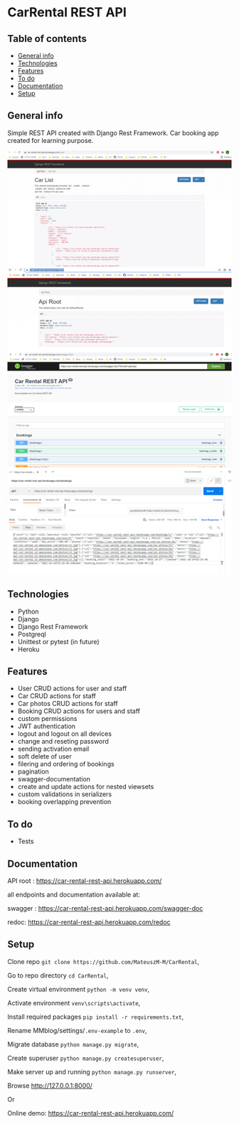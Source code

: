 # CarRental REST API

## Table of contents
* [General info](#general-info)
* [Technologies](#technologies)
* [Features](#features)
* [To do](#to-do)
* [Documentation](#documentation)
* [Setup](#setup)


## General info

Simple REST API created with Django Rest Framework. Car booking app created for learning purpose.

![Alt text](static/images/screens/screen1.png "Car list")
![Alt text](static/images/screens/screen2.png "API root")
![Alt text](static/images/screens/screen3.png "Swagger documentation")
![Alt text](static/images/screens/screen4.png "Booking list in Postman, token authenticated")

## Technologies
 - Python
 - Django
 - Django Rest Framework
 - Postgreql
 - Unittest or pytest (in future)
 - Heroku

## Features

 - User CRUD actions for user and staff
 - Car CRUD actions for staff
 - Car photos CRUD actions for staff
 - Booking CRUD actions for users and staff
 - custom permissions
 - JWT authentication
 - logout and logout on all devices
 - change and reseting password
 - sending activation email
 - soft delete of user
 - filering and ordering of bookings
 - pagination
 - swagger-documentation
 - create and update actions for nested viewsets
 - custom validations in serializers
 - booking overlapping prevention

## To do

 - Tests

 ## Documentation

 API root : https://car-rental-rest-api.herokuapp.com/

 all endpoints and documentation available at:

 swagger : https://car-rental-rest-api.herokuapp.com/swagger-doc

 redoc: https://car-rental-rest-api.herokuapp.com/redoc

 ## Setup 

Clone repo `git clone https://github.com/MateuszM-M/CarRental`,

Go to repo directory `cd CarRental`,

Create virtual environment `python -m venv venv`,

Activate environment `venv\scripts\activate`,

Install required packages `pip install -r requirements.txt`,

Rename MMblog/settings/`.env-example` to `.env`,

Migrate database `python manage.py migrate`,

Create superuser `python manage.py createsuperuser`,

Make server up and running `python manage.py runserver`,

Browse http://127.0.0.1:8000/

Or

Online demo: https://car-rental-rest-api.herokuapp.com/

